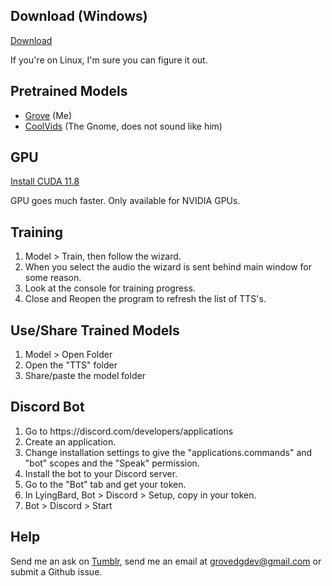 ## Download (Windows)
[Download](https://drive.google.com/file/d/16VTnAVjqCFLJ6_hMZsNr4BkAuhNvZnFP/view?usp=drive_link)

If you're on Linux, I'm sure you can figure it out.

## Pretrained Models
<ul>
  <li><a href="https://drive.google.com/file/d/1smJK-7fDIkMA10Pwgoj2KTE_ceKAHi2D/view?usp=sharing">Grove</a> (Me)</li>
  <li><a href="https://drive.google.com/file/d/1U7xdZ0bqbeOfPkHn9ffsOaXsWZ0xaeUK/view?usp=sharing">CoolVids</a> (The Gnome, does not sound like him)</li>
</ul>

## GPU
[Install CUDA 11.8](https://developer.nvidia.com/cuda-11-8-0-download-archive)

GPU goes much faster. Only available for NVIDIA GPUs.

## Training
<ol>
  <li>Model > Train, then follow the wizard.</li>
  <li>When you select the audio the wizard is sent behind main window for some reason.</li>
  <li>Look at the console for training progress.</li>
  <li>Close and Reopen the program to refresh the list of TTS's.</li>
</ol>

## Use/Share Trained Models
<ol>
  <li>Model > Open Folder</li>
  <li>Open the "TTS" folder</li>
  <li>Share/paste the model folder</li>
</ol>

## Discord Bot
<ol>
  <li>Go to https://discord.com/developers/applications</li>
  <li>Create an application.</li>
  <li>Change installation settings to give the "applications.commands" and "bot" scopes and the "Speak" permission.</li>
  <li>Install the bot to your Discord server.</li>
  <li>Go to the "Bot" tab and get your token.</li>
  <li>In LyingBard, Bot > Discord > Setup, copy in your token.</li>
  <li>Bot > Discord > Start</li>
</ol>

## Help
Send me an ask on [Tumblr](https://www.tumblr.com/lyingbard), send me an email at <grovedgdev@gmail.com> or submit a Github issue.
